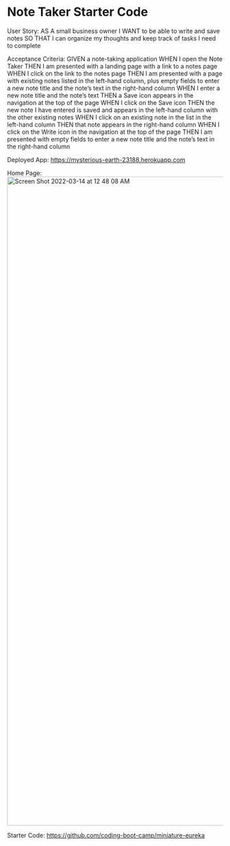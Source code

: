 # Note Taker Starter Code

User Story:
AS A small business owner
I WANT to be able to write and save notes
SO THAT I can organize my thoughts and keep track of tasks I need to complete

Acceptance Criteria:
GIVEN a note-taking application
WHEN I open the Note Taker
THEN I am presented with a landing page with a link to a notes page
WHEN I click on the link to the notes page
THEN I am presented with a page with existing notes listed in the left-hand column, plus empty fields to enter a new note title and the note’s text in the right-hand column
WHEN I enter a new note title and the note’s text
THEN a Save icon appears in the navigation at the top of the page
WHEN I click on the Save icon
THEN the new note I have entered is saved and appears in the left-hand column with the other existing notes
WHEN I click on an existing note in the list in the left-hand column
THEN that note appears in the right-hand column
WHEN I click on the Write icon in the navigation at the top of the page
THEN I am presented with empty fields to enter a new note title and the note’s text in the right-hand column

Deployed App:
https://mysterious-earth-23188.herokuapp.com

Home Page:
<img width="1512" alt="Screen Shot 2022-03-14 at 12 48 08 AM" src="https://user-images.githubusercontent.com/95260935/158107112-99487822-1da1-4d0b-aa90-9bff40ea01d9.png">

Starter Code: https://github.com/coding-boot-camp/miniature-eureka
